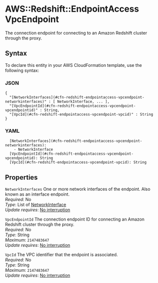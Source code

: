 # AWS::Redshift::EndpointAccess VpcEndpoint<a name="aws-properties-redshift-endpointaccess-vpcendpoint"></a>

The connection endpoint for connecting to an Amazon Redshift cluster through the proxy\.

## Syntax<a name="aws-properties-redshift-endpointaccess-vpcendpoint-syntax"></a>

To declare this entity in your AWS CloudFormation template, use the following syntax:

### JSON<a name="aws-properties-redshift-endpointaccess-vpcendpoint-syntax.json"></a>

```
{
  "[NetworkInterfaces](#cfn-redshift-endpointaccess-vpcendpoint-networkinterfaces)" : [ NetworkInterface, ... ],
  "[VpcEndpointId](#cfn-redshift-endpointaccess-vpcendpoint-vpcendpointid)" : String,
  "[VpcId](#cfn-redshift-endpointaccess-vpcendpoint-vpcid)" : String
}
```

### YAML<a name="aws-properties-redshift-endpointaccess-vpcendpoint-syntax.yaml"></a>

```
  [NetworkInterfaces](#cfn-redshift-endpointaccess-vpcendpoint-networkinterfaces):
    - NetworkInterface
  [VpcEndpointId](#cfn-redshift-endpointaccess-vpcendpoint-vpcendpointid): String
  [VpcId](#cfn-redshift-endpointaccess-vpcendpoint-vpcid): String
```

## Properties<a name="aws-properties-redshift-endpointaccess-vpcendpoint-properties"></a>

`NetworkInterfaces` <a name="cfn-redshift-endpointaccess-vpcendpoint-networkinterfaces"></a>
One or more network interfaces of the endpoint\. Also known as an interface endpoint\.  
_Required_: No  
_Type_: List of [NetworkInterface](aws-properties-redshift-endpointaccess-networkinterface.md)  
_Update requires_: [No interruption](https://docs.aws.amazon.com/AWSCloudFormation/latest/UserGuide/using-cfn-updating-stacks-update-behaviors.html#update-no-interrupt)

`VpcEndpointId` <a name="cfn-redshift-endpointaccess-vpcendpoint-vpcendpointid"></a>
The connection endpoint ID for connecting an Amazon Redshift cluster through the proxy\.  
_Required_: No  
_Type_: String  
_Maximum_: `2147483647`  
_Update requires_: [No interruption](https://docs.aws.amazon.com/AWSCloudFormation/latest/UserGuide/using-cfn-updating-stacks-update-behaviors.html#update-no-interrupt)

`VpcId` <a name="cfn-redshift-endpointaccess-vpcendpoint-vpcid"></a>
The VPC identifier that the endpoint is associated\.  
_Required_: No  
_Type_: String  
_Maximum_: `2147483647`  
_Update requires_: [No interruption](https://docs.aws.amazon.com/AWSCloudFormation/latest/UserGuide/using-cfn-updating-stacks-update-behaviors.html#update-no-interrupt)
